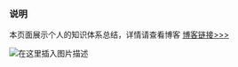 ### **说明** 
本页面展示个人的知识体系总结，详情请查看博客 [博客链接>>>](http://crazyandcoder.work/)


![在这里插入图片描述](https://img-blog.csdnimg.cn/20191023090914820.png?x-oss-process=image/watermark,type_ZmFuZ3poZW5naGVpdGk,shadow_10,text_aHR0cHM6Ly9ibG9nLmNzZG4ubmV0L2xqMTg4MjY2,size_16,color_FFFFFF,t_70)




 


